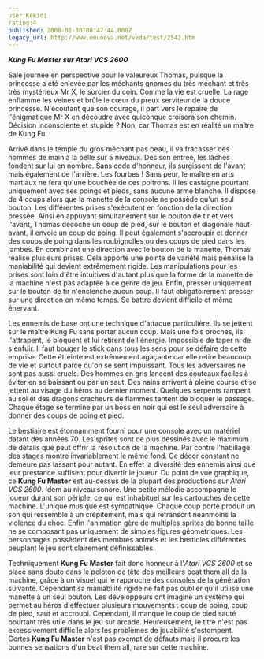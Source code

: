 ```yaml
---
user:Kékidi
rating:4
published: 2008-01-30T08:47:44.000Z
legacy_url: http://www.emunova.net/veda/test/2542.htm
---
```

_**Kung Fu Master sur Atari VCS 2600**_  

  

Sale journée en perspective pour le valeureux Thomas, puisque la princesse a été enlevée par les méchants gnomes du très méchant et très très mystérieux Mr X, le sorcier du coin. Comme la vie est cruelle. La rage enflamme les veines et brûle le cœur du preux serviteur de la douce princesse. N'écoutant que son courage, il part vers le repaire de l'énigmatique Mr X en découdre avec quiconque croisera son chemin. Décision inconsciente et stupide ? Non, car Thomas est en réalité un maître de Kung Fu.  

  

Arrivé dans le temple du gros méchant pas beau, il va fracasser des hommes de main à la pelle sur 5 niveaux. Dès son entrée, les lâches fondent sur lui en nombre. Sans code d'honneur, ils surgissent de l'avant mais également de l'arrière. Les fourbes ! Sans peur, le maître en arts martiaux ne fera qu'une bouchée de ces poltrons. Il les castagne pourtant uniquement avec ses poings et pieds, sans aucune arme blanche. Il dispose de 4 coups alors que la manette de la console ne possède qu'un seul bouton. Les différentes prises s'exécutent en fonction de la direction pressée. Ainsi en appuyant simultanément sur le bouton de tir et vers l'avant, Thomas décoche un coup de pied, sur le bouton et diagonale haut-avant, il envoie un coup de poing. Il peut également s'accroupir et donner des coups de poing dans les roubignolles ou des coups de pied dans les jambes. En combinant une direction avec le bouton de la manette, Thomas réalise plusieurs prises. Cela apporte une pointe de variété mais pénalise la maniabilité qui devient extrêmement rigide. Les manipulations pour les prises sont loin d'être intuitives d'autant plus que la forme de la manette de la machine n'est pas adaptée à ce genre de jeu. Enfin, presser uniquement sur le bouton de tir n'enclenche aucun coup. Il faut obligatoirement presser sur une direction en même temps. Se battre devient difficile et même énervant.  

  

Les ennemis de base ont une technique d'attaque particulière. Ils se jettent sur le maître Kung Fu sans porter aucun coup. Mais une fois proches, ils l'attrapent, le bloquent et lui retirent de l'énergie. Impossible de taper ni de s'enfuir. Il faut bouger le stick dans tous les sens pour se défaire de cette emprise. Cette étreinte est extrêmement agaçante car elle retire beaucoup de vie et surtout parce qu'on se sent impuissant. Tous les adversaires ne sont pas aussi cruels. Des hommes en gris lancent des couteaux faciles à éviter en se baissant ou par un saut. Des nains arrivent à pleine course et se jettent au visage du héros au dernier moment. Quelques serpents rampent au sol et des dragons cracheurs de flammes tentent de bloquer le passage. Chaque étage se termine par un boss en noir qui est le seul adversaire à donner des coups de poing et pied.  

  

Le bestiaire est étonnamment fourni pour une console avec un matériel datant des années 70\. Les sprites sont de plus dessinés avec le maximum de détails que peut offrir la résolution de la machine. Par contre l'habillage des stages montre invariablement le même fond. Ce décor constant ne demeure pas lassant pour autant. En effet la diversité des ennemis ainsi que leur prestance suffisent pour divertir le joueur. Du point de vue graphique, ce **Kung Fu Master** est au-dessus de la plupart des productions sur _Atari VCS 2600_. Idem au niveau sonore. Une petite mélodie accompagne le joueur durant son périple, ce qui est inhabituel sur les cartouches de cette machine. L'unique musique est sympathique. Chaque coup porté produit un son qui ressemble à un crépitement, mais qui retranscrit néanmoins la violence du choc. Enfin l'animation gère de multiples sprites de bonne taille ne se composant pas uniquement de simples figures géométriques. Les personnages possèdent des membres animés et les bestioles différentes peuplant le jeu sont clairement définissables.  

  

Techniquement **Kung Fu Master** fait donc honneur à l'_Atari VCS 2600_ et se place sans doute dans le peloton de tête des meilleurs beat them all de la machine, grâce à un visuel qui le rapproche des consoles de la génération suivante. Cependant sa maniabilité rigide ne fait pas oublier qu'il utilise une manette à un seul bouton. Les développeurs ont imaginé un système qui permet au héros d'effectuer plusieurs mouvements : coup de poing, coup de pied, saut et accroupi. Cependant, il manque le coup de pied sauté pourtant très utile dans le jeu sur arcade. Heureusement, le titre n'est pas excessivement difficile alors les problèmes de jouabilité s'estompent. Certes **Kung Fu Master** n'est pas exempt de défauts mais il procure les bonnes sensations d'un beat them all, rare sur cette machine.